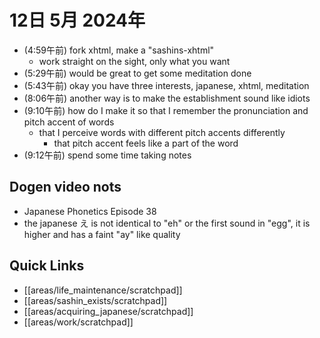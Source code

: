 # 12日 5月 2024年
- (4:59午前) fork xhtml, make a "sashins-xhtml"
  - work straight on the sight, only what you want
- (5:29午前) would be great to get some meditation done
- (5:43午前) okay you have three interests, japanese, xhtml, meditation
- (8:06午前) another way is to make the establishment sound like idiots
- (9:10午前) how do I make it so that I remember the pronunciation and pitch accent of words
  - that I perceive words with different pitch accents differently
    - that pitch accent feels like a part of the word
- (9:12午前) spend some time taking notes

## Dogen video nots
- Japanese Phonetics Episode 38
- the japanese え is not identical to "eh" or the first sound in "egg", it is higher and has a faint "ay" like quality






## Quick Links
- [[areas/life_maintenance/scratchpad]]
- [[areas/sashin_exists/scratchpad]]
- [[areas/acquiring_japanese/scratchpad]]
- [[areas/work/scratchpad]]
